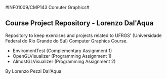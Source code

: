 #INF01009/CMP143 Comuter Graphics#
## Course Project Repository - Lorenzo Dal'Aqua ##

Repository to keep exercises and projects related to UFRGS' (Universidade Federal
do Rio Grande do Sul) Computer Graphics Course.

* EnviromentTest (Complementary Assignment 1)
* OpenGLVisualizer (Programming Assignment 1)
* AlmostGLVisualizer (Programming Assignment 2)


By Lorenzo Pezzi Dal'Aqua
